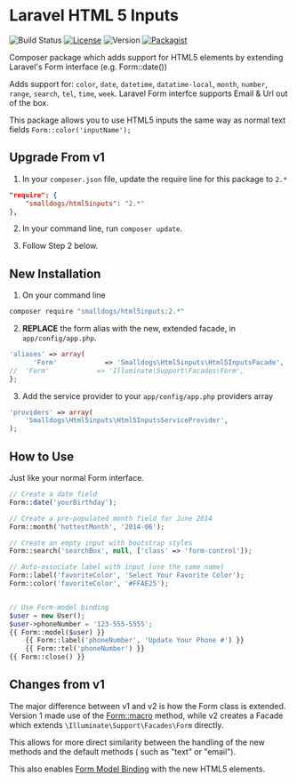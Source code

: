 Laravel HTML 5 Inputs
=====================
![Build Status](https://travis-ci.org/smalldogs/html5inputs.svg)
[![License](http://img.shields.io/:license-bsd2-blue.svg)](http://opensource.org/licenses/BSD-2-Clause)
![Version](http://img.shields.io/github/tag/smalldogs/html5inputs.svg)
[![Packagist](https://img.shields.io/packagist/dt/smalldogs/html5inputs.svg)](https://packagist.org/packages/smalldogs/html5inputs)

Composer package which adds support for HTML5 elements by extending Laravel's Form interface (e.g. Form::date())

Adds support for: `color`, `date`, `datetime`, `datatime-local`, `month`, `number`, `range`, `search`, `tel`, `time`, `week`. Laravel 
Form interfce supports Email & Url out of the box.

This package allows you to use HTML5 inputs the same way as normal text fields <code>Form::color('inputName');</code>

Upgrade From v1
---------------

1. In your `composer.json` file, update the require line for this package to `2.*`

  ```json
"require": {
      "smalldogs/html5inputs": "2.*"
 },
```

2. In your command line, run `composer update`.


3. Follow Step 2 below. 



New Installation
----------------

1. On your command line

  ```bash
composer require "smalldogs/html5inputs:2.*"
```

2. **REPLACE** the form alias with the new, extended facade, in `app/config/app.php`. 
  ```php
'aliases' => array(
        'Form'            => 'Smalldogs\Html5inputs\Html5InputsFacade',
//  'Form'            => 'Illuminate\Support\Facades\Form',
};
```

3. Add the service provider to your `app/config/app.php` providers array
  ```php
  'providers' => array(
      'Smalldogs\Html5inputs\Html5InputsServiceProvider',
  );
```


How to Use
----------

Just like your normal Form interface.

```php
// Create a date field
Form::date('yourBirthday');

// Create a pre-populated month field for June 2014
Form::month('hottestMonth', '2014-06');

// Create an empty input with bootstrap styles
Form::search('searchBox', null, ['class' => 'form-control']);

// Auto-associate label with input (use the same name)
Form::label('favoriteColor', 'Select Your Favorite Color');
Form::color('favoriteColor', '#FFAE25');


// Use Form-model binding
$user = new User();
$user->phoneNumber = '123-555-5555';
{{ Form::model($user) }}
    {{ Form::label('phoneNumber', 'Update Your Phone #') }}
    {{ Form::tel('phoneNumber') }}
{{ Form::close() }}
```

Changes from v1
---------------

The major difference between v1 and v2 is how the Form class is extended. Version 1 made use of the 
[Form::macro](http://laravel.com/docs/4.2/html#custom-macros) method, while v2 creates a Facade which extends `\Illuminate\Support\Facades\Form` directly.

This allows for more direct similarity between the handling of the new methods and the default methods (
such as "text" or "email").

This also enables [Form Model Binding](http://laravel.com/docs/4.2/html#form-model-binding) with the new HTML5
elements.

